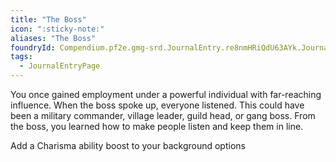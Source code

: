 ```yaml
---
title: "The Boss"
icon: ":sticky-note:"
aliases: "The Boss"
foundryId: Compendium.pf2e.gmg-srd.JournalEntry.re8nmHRiQdU63AYk.JournalEntryPage.aWk0wOzHxRCGfWZS
tags:
  - JournalEntryPage
---
```

You once gained employment under a powerful individual with far-reaching influence. When the boss spoke up, everyone listened. This could have been a military commander, village leader, guild head, or gang boss. From the boss, you learned how to make people listen and keep them in line.

Add a Charisma ability boost to your background options